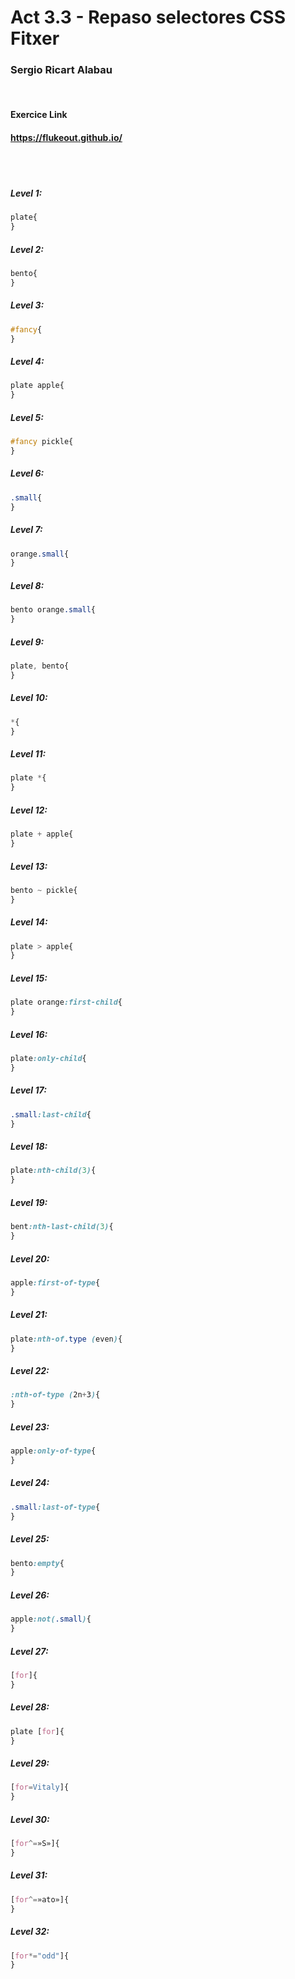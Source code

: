 # Act 3.3 - Repaso selectores CSS Fitxer
### Sergio Ricart Alabau

<br>

#### Exercice Link
#### https://flukeout.github.io/

<br>
<br>

##### Level 1:

```CSS
plate{
}
```
##### Level 2:

```CSS
bento{
}
```
##### Level 3:

```CSS
#fancy{
}
```
##### Level 4:

```CSS
plate apple{
}
```
##### Level 5:

```CSS
#fancy pickle{
}
```
##### Level 6:

```CSS
.small{
}
```
##### Level 7:

```CSS
orange.small{
}
```
##### Level 8:

```CSS
bento orange.small{
}
```
##### Level 9:

```CSS
plate, bento{
}
```
##### Level 10:

```CSS
*{
}
```
##### Level 11:

```CSS
plate *{
}
```
##### Level 12:

```CSS
plate + apple{
}
```
##### Level 13:

```CSS
bento ~ pickle{
}
```
##### Level 14:

```CSS
plate > apple{
}
```
##### Level 15:

```CSS
plate orange:first-child{
}
```
##### Level 16:

```CSS
plate:only-child{
}
```
##### Level 17:

```CSS
.small:last-child{
}
```
##### Level 18:

```CSS
plate:nth-child(3){
}
```
##### Level 19:

```CSS
bent:nth-last-child(3){
}
```
##### Level 20:

```CSS
apple:first-of-type{
}
```
##### Level 21:

```CSS
plate:nth-of.type (even){
}
```
##### Level 22:

```CSS
:nth-of-type (2n+3){
}
```
##### Level 23:

```CSS
apple:only-of-type{
}
```
##### Level 24:

```CSS
.small:last-of-type{
}
```
##### Level 25:

```CSS
bento:empty{
}
```
##### Level 26:

```CSS
apple:not(.small){
}
```
##### Level 27:

```CSS
[for]{
}
```
##### Level 28:

```CSS
plate [for]{
}
```
##### Level 29:

```CSS
[for=Vitaly]{
}
```
##### Level 30:

```CSS
[for^=»S»]{
}
```
##### Level 31:

```CSS
[for^=»ato»]{
}
```
##### Level 32:

```CSS
[for*="odd"]{
}
```